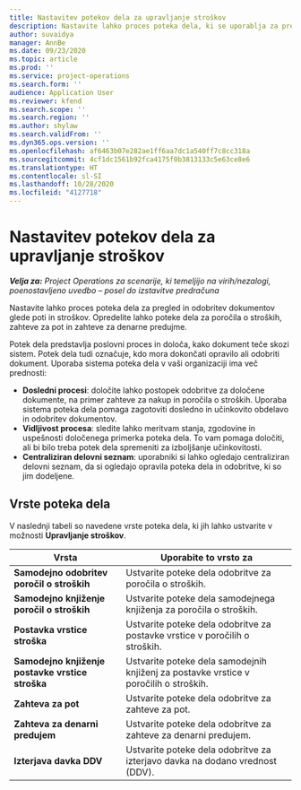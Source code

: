 ```yaml
---
title: Nastavitev potekov dela za upravljanje stroškov
description: Nastavite lahko proces poteka dela, ki se uporablja za pregled in odobritev dokumentov glede poti in stroškov.
author: suvaidya
manager: AnnBe
ms.date: 09/23/2020
ms.topic: article
ms.prod: ''
ms.service: project-operations
ms.search.form: ''
audience: Application User
ms.reviewer: kfend
ms.search.scope: ''
ms.search.region: ''
ms.author: shylaw
ms.search.validFrom: ''
ms.dyn365.ops.version: ''
ms.openlocfilehash: af6463b07e282ae1ff6aa7dc1a540ff7c8cc318a
ms.sourcegitcommit: 4cf1dc1561b92fca4175f0b3813133c5e63ce8e6
ms.translationtype: HT
ms.contentlocale: sl-SI
ms.lasthandoff: 10/28/2020
ms.locfileid: "4127718"
---
```

# <a name="set-up-workflows-for-expense-management"></a>Nastavitev potekov dela za upravljanje stroškov

_**Velja za:** Project Operations za scenarije, ki temeljijo na virih/nezalogi, poenostavljeno uvedbo – posel do izstavitve predračuna_

Nastavite lahko proces poteka dela za pregled in odobritev dokumentov glede poti in stroškov. Opredelite lahko poteke dela za poročila o stroških, zahteve za pot in zahteve za denarne predujme.

Potek dela predstavlja poslovni proces in določa, kako dokument teče skozi sistem. Potek dela tudi označuje, kdo mora dokončati opravilo ali odobriti dokument. Uporaba sistema poteka dela v vaši organizaciji ima več prednosti:

- **Dosledni procesi**: določite lahko postopek odobritve za določene dokumente, na primer zahteve za nakup in poročila o stroških. Uporaba sistema poteka dela pomaga zagotoviti dosledno in učinkovito obdelavo in odobritev dokumentov.
- **Vidljivost procesa**: sledite lahko meritvam stanja, zgodovine in uspešnosti določenega primerka poteka dela. To vam pomaga določiti, ali bi bilo treba potek dela spremeniti za izboljšanje učinkovitosti.
- **Centraliziran delovni seznam**: uporabniki si lahko ogledajo centraliziran delovni seznam, da si ogledajo opravila poteka dela in odobritve, ki so jim dodeljene. 

## <a name="workflow-types"></a>Vrste poteka dela

V naslednji tabeli so navedene vrste poteka dela, ki jih lahko ustvarite v možnosti **Upravljanje stroškov**.


|              <strong>Vrsta</strong>              |                   <strong>Uporabite to vrsto za</strong>                   |
|-------------------------------------------------|-----------------------------------------------------------------------|
|   <strong>Samodejno odobritev poročil o stroških</strong> |            Ustvarite poteke dela odobritve za poročila o stroških.             |
|  <strong>Samodejno knjiženje poročil o stroških</strong>   |        Ustvarite poteke dela samodejnega knjiženja za poročila o stroških.        |
|       <strong>Postavka vrstice stroška</strong>        |     Ustvarite poteke dela odobritve za postavke vrstice v poročilih o stroških.      |
| <strong>Samodejno knjiženje postavke vrstice stroška</strong> | Ustvarite poteke dela samodejnih knjiženj za postavke vrstice v poročilih o stroških. |
|       <strong>Zahteva za pot</strong>       |          Ustvarite poteke dela odobritve za zahteve za pot.           |
|      <strong>Zahteva za denarni predujem</strong>      |         Ustvarite poteke dela odobritve za zahteve za denarni predujem.          |
|        <strong>Izterjava davka DDV</strong>        | Ustvarite poteke dela odobritve za izterjavo davka na dodano vrednost (DDV).  |
